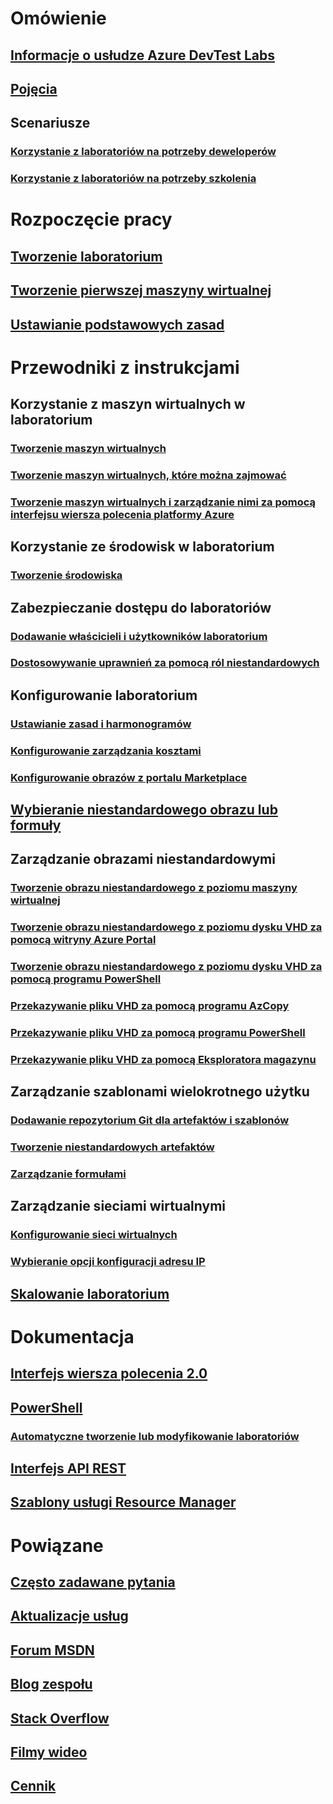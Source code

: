# Omówienie
## [Informacje o usłudze Azure DevTest Labs](devtest-lab-overview.md)
## [Pojęcia](devtest-lab-concepts.md)
## Scenariusze
### [Korzystanie z laboratoriów na potrzeby deweloperów](devtest-lab-developer-lab.md)
### [Korzystanie z laboratoriów na potrzeby szkolenia](devtest-lab-training-lab.md)

# Rozpoczęcie pracy
## [Tworzenie laboratorium](devtest-lab-create-lab.md)
## [Tworzenie pierwszej maszyny wirtualnej](devtest-lab-create-first-vm.md)
## [Ustawianie podstawowych zasad](devtest-lab-get-started-with-lab-policies.md)

# Przewodniki z instrukcjami
## Korzystanie z maszyn wirtualnych w laboratorium
### [Tworzenie maszyn wirtualnych](devtest-lab-add-vm.md)
### [Tworzenie maszyn wirtualnych, które można zajmować](devtest-lab-add-claimable-vm.md)
### [Tworzenie maszyn wirtualnych i zarządzanie nimi za pomocą interfejsu wiersza polecenia platformy Azure](devtest-lab-vmcli.md)

## Korzystanie ze środowisk w laboratorium
### [Tworzenie środowiska](devtest-lab-create-environment-from-arm.md)

## Zabezpieczanie dostępu do laboratoriów
### [Dodawanie właścicieli i użytkowników laboratorium](devtest-lab-add-devtest-user.md)
### [Dostosowywanie uprawnień za pomocą ról niestandardowych](devtest-lab-grant-user-permissions-to-specific-lab-policies.md)

## Konfigurowanie laboratorium
### [Ustawianie zasad i harmonogramów](devtest-lab-set-lab-policy.md)
### [Konfigurowanie zarządzania kosztami](devtest-lab-configure-cost-management.md)
### [Konfigurowanie obrazów z portalu Marketplace](devtest-lab-configure-marketplace-images.md)

## [Wybieranie niestandardowego obrazu lub formuły](devtest-lab-comparing-vm-base-image-types.md)

## Zarządzanie obrazami niestandardowymi
### [Tworzenie obrazu niestandardowego z poziomu maszyny wirtualnej](devtest-lab-create-custom-image-from-vm-using-portal.md)
### [Tworzenie obrazu niestandardowego z poziomu dysku VHD za pomocą witryny Azure Portal](devtest-lab-create-template.md)
### [Tworzenie obrazu niestandardowego z poziomu dysku VHD za pomocą programu PowerShell](devtest-lab-create-custom-image-from-vhd-using-powershell.md)
### [Przekazywanie pliku VHD za pomocą programu AzCopy](devtest-lab-upload-vhd-using-azcopy.md)
### [Przekazywanie pliku VHD za pomocą programu PowerShell](devtest-lab-upload-vhd-using-powershell.md)
### [Przekazywanie pliku VHD za pomocą Eksploratora magazynu](devtest-lab-upload-vhd-using-storage-explorer.md)

## Zarządzanie szablonami wielokrotnego użytku
### [Dodawanie repozytorium Git dla artefaktów i szablonów](devtest-lab-add-artifact-repo.md)
### [Tworzenie niestandardowych artefaktów](devtest-lab-artifact-author.md)
### [Zarządzanie formułami](devtest-lab-manage-formulas.md)

## Zarządzanie sieciami wirtualnymi
### [Konfigurowanie sieci wirtualnych](devtest-lab-configure-vnet.md)
### [Wybieranie opcji konfiguracji adresu IP](devtest-lab-shared-ip.md)

## [Skalowanie laboratorium](devtest-lab-scale-lab.md)

# Dokumentacja
## [Interfejs wiersza polecenia 2.0](/cli/azure/lab)
## [PowerShell](/powershell/module/azurerm.devtestlabs/#devtest_labs)
### [Automatyczne tworzenie lub modyfikowanie laboratoriów](devtest-lab-use-arm-and-powershell-for-lab-resources.md)
## [Interfejs API REST](https://docs.microsoft.com/rest/api/dtl/)
## [Szablony usługi Resource Manager](https://github.com/Azure/azure-devtestlab/tree/master/Samples)


# Powiązane
## [Często zadawane pytania](devtest-lab-faq.md)
## [Aktualizacje usług](https://azure.microsoft.com/updates/?product=devtest-lab)
## [Forum MSDN](https://social.msdn.microsoft.com/Forums/en-US/home?forum=AzureDevTestLabs)
## [Blog zespołu](https://blogs.msdn.microsoft.com/devtestlab/)
## [Stack Overflow](http://stackoverflow.com/questions/tagged/azure-devtest-labs)
## [Filmy wideo](https://azure.microsoft.com/documentation/videos/index/?services=devtest-lab)
## [Cennik](https://azure.microsoft.com/pricing/details/devtest-lab/)
